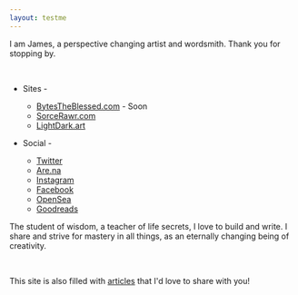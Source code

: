 ```yaml
---
layout: testme
---
```


I am James, a perspective changing artist and wordsmith.
Thank you for stopping by.  

<br>

* Sites -  
  * [BytesTheBlessed.com](https://bytestheblessed.com) - Soon
  * [SorceRawr.com](https://SorceRawr.com)
  * [LightDark.art](https://LightDark.art)

* Social -    
  * [Twitter](https://twitter.com/BytesTheBlessed)
  * [Are.na](https://www.are.na/james-the-blessed)
  * [Instagram](www.instagram.com/bytes_the_blessed)
  * [Facebook](https://www.facebook.com/jamestheblessed)
  * [OpenSea](https://opensea.io/Bytes_The_Blessed)
  * [Goodreads](https://www.goodreads.com/user/show/135257757-james-the-blessed)

The student of wisdom, a teacher of life secrets, I love to build and write. I share and strive for mastery in all things,
as an eternally changing being of creativity.

<br>

This site is also filled with [articles](/bytes_.html) that I'd love to share with you!  

<br>
<br>
<br>
<br>
<br>

